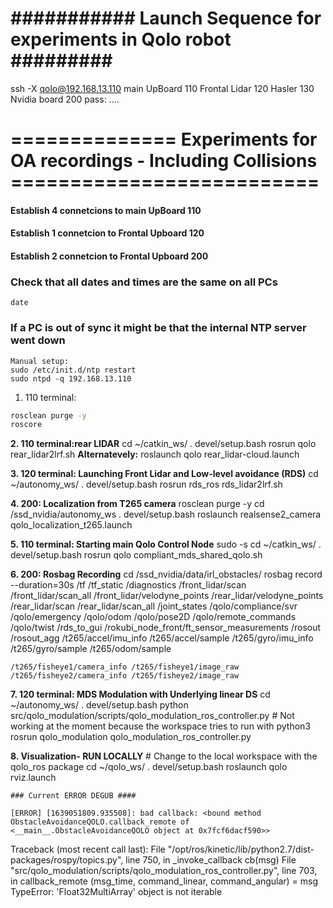 # ########### Launch Sequence for experiments in Qolo robot ######### #

ssh -X qolo@192.168.13.110
main UpBoard 110
Frontal Lidar 120
Hasler 130
Nvidia board 200
	pass: ....

# ============== Experiments for OA recordings - Including Collisions ========================== #

#### Establish 4 connetcions to main UpBoard 110
#### Establish 1 connetcion to Frontal Upboard 120
#### Establish 2 connetcion to Frontal Upboard 200

### Check that all dates and times are the same on all PCs ###
	date
### If a PC is out of sync it might be that the internal NTP server went down ###
	Manual setup:
	sudo /etc/init.d/ntp restart
	sudo ntpd -q 192.168.13.110

1. 110 terminal:
``` bash
rosclean purge -y
roscore
```

**2. 110 terminal:rear LIDAR**
	cd ~/catkin_ws/
	. devel/setup.bash
	rosrun qolo rear_lidar2lrf.sh
	**Alternatevely:**
	roslaunch qolo rear_lidar-cloud.launch

**3. 120 terminal: Launching Front Lidar and Low-level avoidance (RDS)**
	cd ~/autonomy_ws/
	. devel/setup.bash
	rosrun rds_ros rds_lidar2lrf.sh

**4. 200: Localization from T265 camera**
	rosclean purge -y
	cd /ssd_nvidia/autonomy_ws
	. devel/setup.bash 
	roslaunch realsense2_camera qolo_localization_t265.launch

**5. 110 terminal: Starting main Qolo Control Node**
	sudo -s
	cd ~/catkin_ws/
	. devel/setup.bash
	rosrun qolo compliant_mds_shared_qolo.sh


**6. 200: Rosbag Recording**
	cd /ssd_nvidia/data/irl_obstacles/
	rosbag record --duration=30s /tf /tf_static /diagnostics /front_lidar/scan /front_lidar/scan_all /front_lidar/velodyne_points /rear_lidar/velodyne_points /rear_lidar/scan /rear_lidar/scan_all /joint_states /qolo/compliance/svr /qolo/emergency /qolo/odom /qolo/pose2D /qolo/remote_commands /qolo/twist /rds_to_gui /rokubi_node_front/ft_sensor_measurements /rosout /rosout_agg /t265/accel/imu_info /t265/accel/sample /t265/gyro/imu_info /t265/gyro/sample /t265/odom/sample

	/t265/fisheye1/camera_info /t265/fisheye1/image_raw /t265/fisheye2/camera_info /t265/fisheye2/image_raw

**7. 120 terminal: MDS Modulation with Underlying linear DS**
	cd ~/autonomy_ws/
	. devel/setup.bash
	python src/qolo_modulation/scripts/qolo_modulation_ros_controller.py
	# Not working at the moment because the workspace tries to run with python3
	rosrun qolo_modulation qolo_modulation_ros_controller.py
	

**8. Visualization- RUN LOCALLY**
	# Change to the local workspace with the qolo_ros package
	cd ~/qolo_ws/
	. devel/setup.bash
	roslaunch qolo rviz.launch

	### Current ERROR DEGUB ####

	[ERROR] [1639051809.935508]: bad callback: <bound method ObstacleAvoidanceQOLO.callback_remote of <__main__.ObstacleAvoidanceQOLO object at 0x7fcf6dacf590>>
Traceback (most recent call last):
  File "/opt/ros/kinetic/lib/python2.7/dist-packages/rospy/topics.py", line 750, in _invoke_callback
    cb(msg)
  File "src/qolo_modulation/scripts/qolo_modulation_ros_controller.py", line 703, in callback_remote
    (msg_time, command_linear, command_angular) = msg
TypeError: 'Float32MultiArray' object is not iterable
